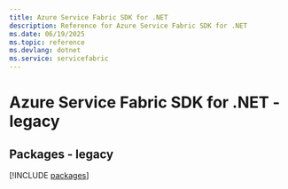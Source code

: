 ```yaml
---
title: Azure Service Fabric SDK for .NET
description: Reference for Azure Service Fabric SDK for .NET
ms.date: 06/19/2025
ms.topic: reference
ms.devlang: dotnet
ms.service: servicefabric
---
```

# Azure Service Fabric SDK for .NET - legacy
## Packages - legacy
[!INCLUDE [packages](service-fabric-index.md)]